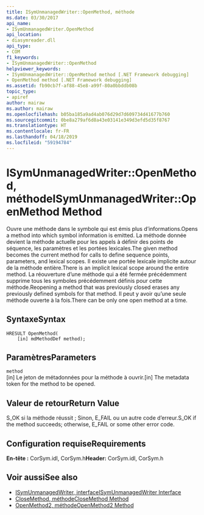 ```yaml
---
title: ISymUnmanagedWriter::OpenMethod, méthode
ms.date: 03/30/2017
api_name:
- ISymUnmanagedWriter.OpenMethod
api_location:
- diasymreader.dll
api_type:
- COM
f1_keywords:
- ISymUnmanagedWriter::OpenMethod
helpviewer_keywords:
- ISymUnmanagedWriter::OpenMethod method [.NET Framework debugging]
- OpenMethod method [.NET Framework debugging]
ms.assetid: fb90cb7f-af88-45e8-a99f-80a0bbddb08b
topic_type:
- apiref
author: mairaw
ms.author: mairaw
ms.openlocfilehash: b05ba185a9ad4ab076d29d7d609734d41677b760
ms.sourcegitcommit: 0be8a279af6d8a43e03141e349d3efd5d35f8767
ms.translationtype: HT
ms.contentlocale: fr-FR
ms.lasthandoff: 04/18/2019
ms.locfileid: "59194784"
---
```

# <a name="isymunmanagedwriteropenmethod-method"></a><span data-ttu-id="f87da-102">ISymUnmanagedWriter::OpenMethod, méthode</span><span class="sxs-lookup"><span data-stu-id="f87da-102">ISymUnmanagedWriter::OpenMethod Method</span></span>
<span data-ttu-id="f87da-103">Ouvre une méthode dans le symbole qui est émis plus d’informations.</span><span class="sxs-lookup"><span data-stu-id="f87da-103">Opens a method into which symbol information is emitted.</span></span> <span data-ttu-id="f87da-104">La méthode donnée devient la méthode actuelle pour les appels à définir des points de séquence, les paramètres et les portées lexicales.</span><span class="sxs-lookup"><span data-stu-id="f87da-104">The given method becomes the current method for calls to define sequence points, parameters, and lexical scopes.</span></span> <span data-ttu-id="f87da-105">Il existe une portée lexicale implicite autour de la méthode entière.</span><span class="sxs-lookup"><span data-stu-id="f87da-105">There is an implicit lexical scope around the entire method.</span></span> <span data-ttu-id="f87da-106">La réouverture d’une méthode qui a été fermée précédemment supprime tous les symboles précédemment définis pour cette méthode.</span><span class="sxs-lookup"><span data-stu-id="f87da-106">Reopening a method that was previously closed erases any previously defined symbols for that method.</span></span> <span data-ttu-id="f87da-107">Il peut y avoir qu’une seule méthode ouverte à la fois.</span><span class="sxs-lookup"><span data-stu-id="f87da-107">There can be only one open method at a time.</span></span>  
  
## <a name="syntax"></a><span data-ttu-id="f87da-108">Syntaxe</span><span class="sxs-lookup"><span data-stu-id="f87da-108">Syntax</span></span>  
  
```  
HRESULT OpenMethod(  
    [in] mdMethodDef method);  
```  
  
## <a name="parameters"></a><span data-ttu-id="f87da-109">Paramètres</span><span class="sxs-lookup"><span data-stu-id="f87da-109">Parameters</span></span>  
 `method`  
 <span data-ttu-id="f87da-110">[in] Le jeton de métadonnées pour la méthode à ouvrir.</span><span class="sxs-lookup"><span data-stu-id="f87da-110">[in] The metadata token for the method to be opened.</span></span>  
  
## <a name="return-value"></a><span data-ttu-id="f87da-111">Valeur de retour</span><span class="sxs-lookup"><span data-stu-id="f87da-111">Return Value</span></span>  
 <span data-ttu-id="f87da-112">S_OK si la méthode réussit ; Sinon, E_FAIL ou un autre code d’erreur.</span><span class="sxs-lookup"><span data-stu-id="f87da-112">S_OK if the method succeeds; otherwise, E_FAIL or some other error code.</span></span>  
  
## <a name="requirements"></a><span data-ttu-id="f87da-113">Configuration requise</span><span class="sxs-lookup"><span data-stu-id="f87da-113">Requirements</span></span>  
 <span data-ttu-id="f87da-114">**En-tête :** CorSym.idl, CorSym.h</span><span class="sxs-lookup"><span data-stu-id="f87da-114">**Header:** CorSym.idl, CorSym.h</span></span>  
  
## <a name="see-also"></a><span data-ttu-id="f87da-115">Voir aussi</span><span class="sxs-lookup"><span data-stu-id="f87da-115">See also</span></span>

- [<span data-ttu-id="f87da-116">ISymUnmanagedWriter, interface</span><span class="sxs-lookup"><span data-stu-id="f87da-116">ISymUnmanagedWriter Interface</span></span>](../../../../docs/framework/unmanaged-api/diagnostics/isymunmanagedwriter-interface.md)
- [<span data-ttu-id="f87da-117">CloseMethod, méthode</span><span class="sxs-lookup"><span data-stu-id="f87da-117">CloseMethod Method</span></span>](../../../../docs/framework/unmanaged-api/diagnostics/isymunmanagedwriter-closemethod-method.md)
- [<span data-ttu-id="f87da-118">OpenMethod2, méthode</span><span class="sxs-lookup"><span data-stu-id="f87da-118">OpenMethod2 Method</span></span>](../../../../docs/framework/unmanaged-api/diagnostics/isymunmanagedwriter3-openmethod2-method.md)
